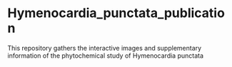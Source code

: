 # Hymenocardia_punctata_publication
This repository gathers the interactive images and supplementary information of the phytochemical study of Hymenocardia punctata
